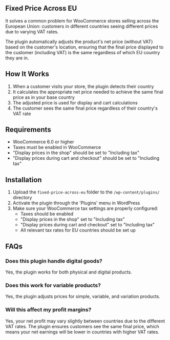 ## Fixed Price Across EU

It solves a common problem for WooCommerce stores selling across the European Union: customers in different countries seeing different prices due to varying VAT rates.

The plugin automatically adjusts the product's net price (without VAT) based on the customer's location, ensuring that the final price displayed to the customer (including VAT) is the same regardless of which EU country they are in.

## How It Works

1. When a customer visits your store, the plugin detects their country
2. It calculates the appropriate net price needed to achieve the same final price as in your base country
3. The adjusted price is used for display and cart calculations
4. The customer sees the same final price regardless of their country's VAT rate

## Requirements

* WooCommerce 6.0 or higher
* Taxes must be enabled in WooCommerce
* "Display prices in the shop" should be set to "Including tax"
* "Display prices during cart and checkout" should be set to "Including tax"

## Installation

1. Upload the `fixed-price-across-eu` folder to the `/wp-content/plugins/` directory
2. Activate the plugin through the 'Plugins' menu in WordPress
3. Make sure your WooCommerce tax settings are properly configured:
   - Taxes should be enabled
   - "Display prices in the shop" set to "Including tax"
   - "Display prices during cart and checkout" set to "Including tax"
   - All relevant tax rates for EU countries should be set up

## FAQs

### Does this plugin handle digital goods?

Yes, the plugin works for both physical and digital products.

### Does this work for variable products?

Yes, the plugin adjusts prices for simple, variable, and variation products.

### Will this affect my profit margins?

Yes, your net profit may vary slightly between countries due to the different VAT rates. The plugin ensures customers see the same final price, which means your net earnings will be lower in countries with higher VAT rates.
